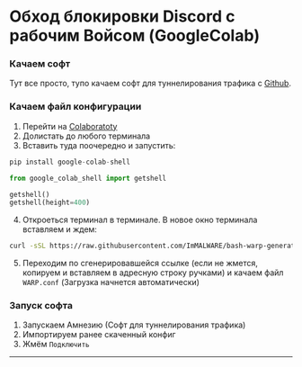 # Обход блокировки Discord с рабочим Войсом (GoogleColab)
### Качаем софт
Тут все просто, тупо качаем софт для туннелирования трафика с [Github](https://github.com/amnezia-vpn/amneziawg-windows-client/releases/download/1.0.0/amneziawg-amd64-1.0.0.msi).
### Качаем файл конфигурации
1. Перейти на [Colaboratoty](https://colab.research.google.com/)
2. Долистать до любого терминала
3. Вставить туда поочередно и запустить:
```python
pip install google-colab-shell
```
```python
from google_colab_shell import getshell
```
```python
getshell()
getshell(height=400)
```
4. Откроеться терминал в терминале. В новое окно терминала вставляем и ждем:
```bash
curl -sSL https://raw.githubusercontent.com/ImMALWARE/bash-warp-generator/main/warp_generator.sh | bash
```
5. Переходим по сгенерировавшейся ссылке (если не жмется, копируем и вставляем в адресную строку ручками) и качаем файл `WARP.conf` (Загрузка начнется автоматически)
### Запуск софта
1. Запускаем Амнезию (Софт для туннелирования трафика)
2. Импортируем ранее скаченный конфиг
3. Жмём `Подключить`
---